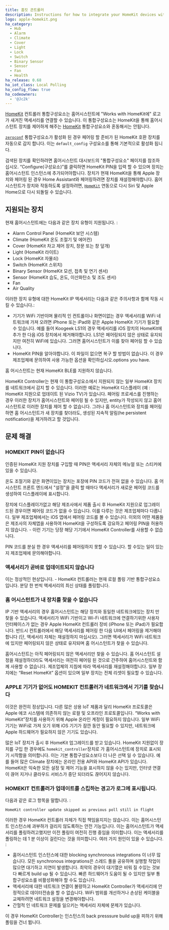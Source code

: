 ```yaml
---
title: 홈킷 콘트롤러
description: Instructions for how to integrate your HomeKit devices within Home Assistant.
logo: apple-homekit.png
ha_category:
  - Hub
  - Alarm
  - Climate
  - Cover
  - Light
  - Lock
  - Switch
  - Binary Sensor
  - Sensor
  - Fan
  - Health
ha_release: 0.68
ha_iot_class: Local Polling
ha_config_flow: true
ha_codeowners:
  - '@Jc2k'
---
```


[HomeKit](https://developer.apple.com/homekit/) 컨트롤러 통합구성요소는 홈어시스턴트에 "Works with HomeKit에" 로고가 새겨진 액세서리를 연결할 수 있습니다.
이 통합구성요소는 HomeKit을 통해 홈어시스턴트 장치를 제어하게 해주는 [HomeKit](/integrations/homekit/) 통합구성요소와 혼동해서는 안됩니다. 

[`zeroconf`](/integrations/zeroconf/) 통합구성요소가 활성화 된 경우 페어링 할 준비가 된 HomeKit 호환 장치를 자동으로 감지 합니다.
이는 `default_config` 구성요소를 통해 기본적으로 활성화 됩니다. 

검색된 장치를 확인하려면 홈어시스턴트 대시보드의 "통합구성요소" 페이지를 참조하십시오. “Configure(구성요소)”를 클릭하면 HomeKit PIN을 입력 할 수 있으며 장치는 홈어시스턴트 인스턴스에 추가되어야합니다. 장치가 현재 HomeKit을 통해 Apple 장치와 페어링 된 경우 Home Assistant와 페어링하려면 장치를 재설정해야합니다. 홈어시스턴트가 장치와 작동하도록 설정하려면, [`HomeKit`](/integrations/homekit/) 연동으로 다시 Siri 및 Apple Home으로 다시 되돌릴 수 있습니다.

## 지원되는 장치

현재 홈어시스턴트에는 다음과 같은 장치 유형이 지원됩니다. :

- Alarm Control Panel (HomeKit 보안 시스템)
- Climate (HomeKit 온도 조절기 및 에어컨)
- Cover (HomeKit 차고 제어 장치, 창문 또는 창 덮개)
- Light (HomeKit 라이트)
- Lock (HomeKit 자물쇠)
- Switch (HomeKit 스위치)
- Binary Sensor (HomeKit 모션, 접촉 및 연기 센서)
- Sensor (HomeKit 습도, 온도, 이산화탄소 및 조도 센서)
- Fan
- Air Quality

이러한 장치 유형에 대한 HomeKit IP 액세서리는 다음과 같은 주의사항과 함께 작동 시킬 수 있습니다.:

- 기기가 WiFi 기반이며 물리적 인 컨트롤이나 화면이없는 경우 액세서리를 WiFi 네트워크에 가져 오려면 iPhone 또는 iPad와 같은 Apple HomeKit 기기가 필요할 수 있습니다. 예를 들어 Koogeek LS1의 경우 액세서리를 iOS 장치의 HomeKit에 추가 한 다음 iOS 장치에서 제거해야합니다. LS1은 페어링되지 않은 상태로 유지되지만 여전히 WiFi에 있습니다. 그러면 홈어시스턴트가 이를 찾아 페어링 할 수 있습니다.
- HomeKit PIN을 알아야합니다. 이 파일이 없으면 복구 할 방법이 없습니다. 이 경우 제조업체에 문의하여 사용 가능한 옵션을 확인하십시오.options you have.

홈 어시스턴트는 현재 HomeKit BLE를 지원하지 않습니다.

<div class='note'>

  HomeKit Controller는 현재 이 통합구성요소에서 지원되지 않는 일부 HomeKit 장치를 네트워크에서 감지 할 수 있습니다. 이러한 예로는 HomeKit 디스플레이 (예 : HomeKit 지원으로 업데이트 된 Vizio TV)가 있습니다. 페어링 프로세스를 진행하는 경우 이러한 장치가 홈어시스턴트와 페어링 될 수 있지만, entity가 작성되지 않고 홈어시스턴트로 이러한 장치를 제어 할 수 없습니다. 그러나 홈 어시스턴트와 장치를 페어링 하면 홈 어시스턴트가 새 장치를 찾더라도, 생성된 지속적 알림(he persistent notification)을 제거하려고 할 것입니다. 

</div>

## 문제 해결

### HOMEKIT PIN이 없습니다

인증된 HomeKit 지원 장치를 구입할 때 PIN은 액세서리 자체의 메뉴얼 또는 스티커에 있을 수 있습니다.

온도 조절기와 같은 화면이있는 장치는 포장에 PIN 코드가 전혀 없을 수 있습니다. 홈 어시스턴트 프론트 엔드에서 "설정"을 클릭 할 때마다 액세서리가 새로운 페어링 코드를 생성하여 디스플레이에 표시합니다.

장치에 디스플레이가없고 해당 제조사에서 제품 출시 후 HomeKit 지원으로 업그레이드된 경우이면 페어링 코드가 없을 수 있습니다.  이를 다루는 것은 제조업체마다 다릅니다. 일부 제조업체에서는 iOS 앱에서 페어링 코드를 볼 수 있습니다. 이외의 어떤 제품들은 제조사의 자체앱을 사용하여 HomeKit을 구성하도록 강요하고 페어링 PIN을 허용하지 않습니다. - 이런 기기는 당장 해당 기기에서 HomeKit Controller를 사용할 수 없습니다.

PIN 코드를 분실 한 경우 액세서리를 페어링하지 못할 수 있습니다. 할 수있는 일이 있는지 제조업체에 문의해야합니다.

### 액세서리가 곧바로 업데이트되지 않습니다

이는 정상적인 현상입니다. - HomeKit 컨트롤러는 현재 로컬 폴링 기반 통합구성요소입니다. 분당 한 번씩 액세서리의 최신 상태를 폴링합니다.

### 홈 어시스턴트가 내 장치를 찾을 수 없습니다

IP 기반 액세서리의 경우 홈어시스턴트는 해당 장치와 동일한 네트워크에있는 장치 만 찾을 수 있습니다. 액세서리가 WiFi 기반이고 Wi-Fi 네트워크에 연결하기위한 사용자 인터페이스가 없는 경우 Apple HomeKit 컨트롤러 장비 (iPhone 또는 iPad)가 필요합니다. 반드시 컨트롤러에서 해당 액세서리를 페어링 한 다음 UI에서 페어링을 제거해야합니다 (단, 액세서리 자체는 재설정하지 마십시오). 그러면 액세서리가 WiFi 네트워크에 있지만 페어링되지 않은 상태로 유지되며 홈 어시스턴트가 찾을 수 있습니다.

홈어시스턴트는 아직 페어링되지 않은 액세서리만 찾을 수 있습니다. 홈 어시스턴트 설정을 재설정하더라도 액세서리는 여전히 페어링 된 것으로 간주하여 홈어시스턴트와 함께 사용할 수 없습니다. 제조업체의 지침에 따라 액세서리를 재설정해야합니다. 일부 장치에는 “Reset HomeKit” 옵션이 있으며 일부 장치는 전체 리셋이 필요할 수 있습니다.

### APPLE 기기가 없어도 HOMEKIT 컨트롤러가 네트워크에서 기기를 찾습니다

이것은 완전히 정상입니다. 다른 많은 상용 IoT 제품과 달리 HomeKit 프로토콜은 Apple 에코 시스템에 의존하지 않는 로컬 및 오프라인 프로토콜입니다. “Works with HomeKit”장치를 사용하기 위해 Apple 온라인 계정이 필요하지 않습니다. 일부 WiFi 기기는 WiFi로 가져 오기 위해 iOS 기기가 잠깐 동안 필요할 수 있지만, 네트워크에 Apple 하드웨어가 필요하지 않은 기기도 있습니다.

많은 IoT 장치가 출시 후 HomeKit 업그레이드를 받고 있습니다. HomeKit 지원없이 장치를 구입 한 경우에도 `homekit_controller`장치로 가 홈어시스턴트에 장치로 표시되기 시작함을 의미합니다. 이는 기본 통합구성요소보다 더 나은 선택 일 수 있습니다. 예를 들어 많은 Climate 장치에는 온라인 전용 API와 HomeKit API가 있습니다. HomeKit은 익숙한 모든 설정 및 제어 기능을 표시하지 않을 수는 있지만, 인터넷 연결이 끊어 지거나 클라우드 서비스가 중단 되더라도 끊어지지 않습니다.

### HOMEKIT 컨트롤러가 업데이트를 스킵하는 경고가 로그에 표시됩니다.

다음과 같은 로그 항목을 말합니다. :

```log
HomeKit controller update skipped as previous poll still in flight
```

이러한 경우 HomeKit 컨트롤러 자체가 직접 책임을지지는 않습니다. 이는 홈어시스턴트 인스턴스에 과부하가 걸리지 않도록하는 안전 기능입니다. 이는 홈어시스턴트가 액세서리를 폴링하려고했지만 이전 폴링이 여전히 진행 중임을 의미합니다.  이는 액세서리를 폴링하는 데 1 분 이상이 걸린다는 것을 의미합니다. 여러 가지 원인이 있을 수 있습니다. :

- 홈어시스턴트 인스턴스에 대한 blocking synchronous integrations 이 너무 많습니다. 모든 synchronous integrations은 스레드 풀을 공유하며 실행할 작업이 많으면 대기하고 지연이 발생합니다. 최악의 경우이 대기열은 비워 질 수있는 것보다 빠르게 build up 될 수 있습니다.  빠른 하드웨어가 도움이 될 수 있지만 일부 통합구성요소를 비활성화해야 할 수도 있습니다.
- 액세서리에 대한 네트워크 연결이 불량하고 HomeKit Controller가 액세서리에 안정적으로 데이터전송을 할 수 없습니다. WiFi 범위를 개선하거나 손상된 케이블을 교체하려면 네트워크 설정을 변경해야합니다.
- 간헐적 인 네트워크 문제를 일으키는 액세서리 자체에 문제가 있습니다.

이 경우 HomeKit Controller는 인스턴스의 back presssure build up을 피하기 위해 폴링을 건너 뜁니다.
